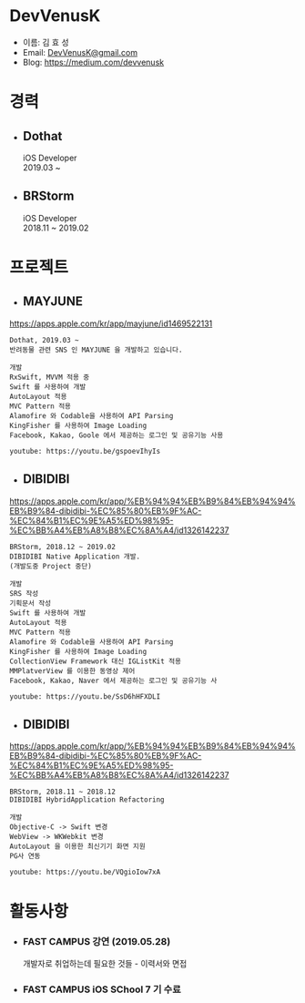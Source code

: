 # DevVenusK

* 이름: 김 효 성 </br>
* Email: DevVenusK@gmail.com </br>
* Blog: https://medium.com/devvenusk

# 경력
 
* ## Dothat </br>
    iOS Developer </br> 
    2019.03 ~
    
* ## BRStorm </br>
    iOS Developer </br>
    2018.11 ~ 2019.02
 
# 프로젝트

* ## MAYJUNE </br>

https://apps.apple.com/kr/app/mayjune/id1469522131


    Dothat, 2019.03 ~
    반려동물 관련 SNS 인 MAYJUNE 을 개발하고 있습니다.
    
    개발
    RxSwift, MVVM 적용 중
    Swift 를 사용하여 개발
    AutoLayout 적용
    MVC Pattern 적용
    Alamofire 와 Codable을 사용하여 API Parsing
    KingFisher 를 사용하여 Image Loading
    Facebook, Kakao, Goole 에서 제공하는 로그인 및 공유기능 사용
    
    youtube: https://youtu.be/gspoevIhyIs
    
* ## DIBIDIBI </br>

https://apps.apple.com/kr/app/%EB%94%94%EB%B9%84%EB%94%94%EB%B9%84-dibidibi-%EC%85%80%EB%9F%AC-%EC%84%B1%EC%9E%A5%ED%98%95-%EC%BB%A4%EB%A8%B8%EC%8A%A4/id1326142237


    BRStorm, 2018.12 ~ 2019.02
    DIBIDIBI Native Application 개발.
    (개발도중 Project 중단)
    
    개발
    SRS 작성 
    기획문서 작성 
    Swift 를 사용하여 개발 
    AutoLayout 적용
    MVC Pattern 적용
    Alamofire 와 Codable을 사용하여 API Parsing
    KingFisher 를 사용하여 Image Loading
    CollectionView Framework 대신 IGListKit 적용
    MMPlatverView 를 이용한 동영상 제어 
    Facebook, Kakao, Naver 에서 제공하는 로그인 및 공유기능 사
    
    youtube: https://youtu.be/SsD6hHFXDLI
    
* ## DIBIDIBI </br>

https://apps.apple.com/kr/app/%EB%94%94%EB%B9%84%EB%94%94%EB%B9%84-dibidibi-%EC%85%80%EB%9F%AC-%EC%84%B1%EC%9E%A5%ED%98%95-%EC%BB%A4%EB%A8%B8%EC%8A%A4/id1326142237


    BRStorm, 2018.11 ~ 2018.12
    DIBIDIBI HybridApplication Refactoring
    
    개발
    Objective-C -> Swift 변경
    WebView -> WKWebkit 변경
    AutoLayout 을 이용한 최신기기 화면 지원
    PG사 연동
    
    youtube: https://youtu.be/VQgioIow7xA
     
# 활동사항

* ### FAST CAMPUS 강연 (2019.05.28) </br> 
   개발자로 취업하는데 필요한 것들 - 이력서와 면접 
* ### FAST CAMPUS iOS SChool 7 기 수료

